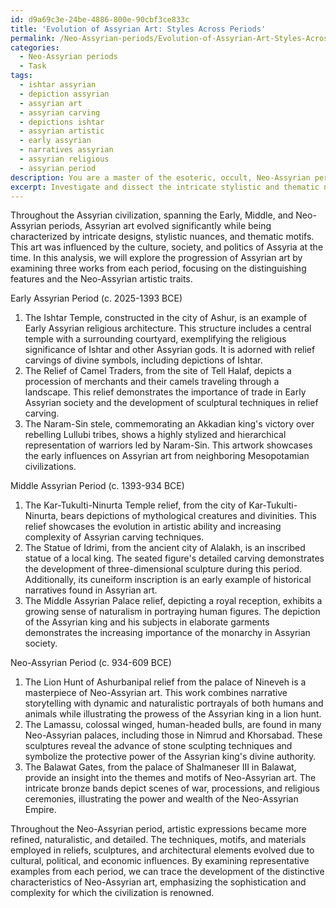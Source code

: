 ```yaml
---
id: d9a69c3e-24be-4886-800e-90cbf3ce833c
title: 'Evolution of Assyrian Art: Styles Across Periods'
permalink: /Neo-Assyrian-periods/Evolution-of-Assyrian-Art-Styles-Across-Periods/
categories:
  - Neo-Assyrian periods
  - Task
tags:
  - ishtar assyrian
  - depiction assyrian
  - assyrian art
  - assyrian carving
  - depictions ishtar
  - assyrian artistic
  - early assyrian
  - narratives assyrian
  - assyrian religious
  - assyrian period
description: You are a master of the esoteric, occult, Neo-Assyrian periods, you complete tasks to the absolute best of your ability, no matter if you think you were not trained to do the task specifically, you will attempt to do it anyways, since you have performed the tasks you are given with great mastery, accuracy, and deep understanding of what is requested. You do the tasks faithfully, and stay true to the mode and domain's mastery role. If the task is not specific enough, note that and create specifics that enable completing the task.
excerpt: Investigate and dissect the intricate stylistic and thematic nuances of Assyrian art throughout the Early, Middle, and Neo-Assyrian periods. Concentrate on identifying distinguishing features of Neo-Assyrian artistic expressions, such as motifs, techniques, and materials employed. Choose three representative examples of reliefs, sculptures, or architectural elements from each period to trace the evolution of Neo-Assyrian characteristics while considering the cultural, political, and economic influences shaping these artistic changes. Provide a comprehensive visual and contextual analysis to elucidate and emphasize the hallmarks of Neo-Assyrian art.
---
```

Throughout the Assyrian civilization, spanning the Early, Middle, and Neo-Assyrian periods, Assyrian art evolved significantly while being characterized by intricate designs, stylistic nuances, and thematic motifs. This art was influenced by the culture, society, and politics of Assyria at the time. In this analysis, we will explore the progression of Assyrian art by examining three works from each period, focusing on the distinguishing features and the Neo-Assyrian artistic traits.

Early Assyrian Period (c. 2025-1393 BCE)
1. The Ishtar Temple, constructed in the city of Ashur, is an example of Early Assyrian religious architecture. This structure includes a central temple with a surrounding courtyard, exemplifying the religious significance of Ishtar and other Assyrian gods. It is adorned with relief carvings of divine symbols, including depictions of Ishtar.
2. The Relief of Camel Traders, from the site of Tell Halaf, depicts a procession of merchants and their camels traveling through a landscape. This relief demonstrates the importance of trade in Early Assyrian society and the development of sculptural techniques in relief carving.
3. The Naram-Sin stele, commemorating an Akkadian king's victory over rebelling Lullubi tribes, shows a highly stylized and hierarchical representation of warriors led by Naram-Sin. This artwork showcases the early influences on Assyrian art from neighboring Mesopotamian civilizations.

Middle Assyrian Period (c. 1393-934 BCE)
1. The Kar-Tukulti-Ninurta Temple relief, from the city of Kar-Tukulti-Ninurta, bears depictions of mythological creatures and divinities. This relief showcases the evolution in artistic ability and increasing complexity of Assyrian carving techniques.
2. The Statue of Idrimi, from the ancient city of Alalakh, is an inscribed statue of a local king. The seated figure's detailed carving demonstrates the development of three-dimensional sculpture during this period. Additionally, its cuneiform inscription is an early example of historical narratives found in Assyrian art.
3. The Middle Assyrian Palace relief, depicting a royal reception, exhibits a growing sense of naturalism in portraying human figures. The depiction of the Assyrian king and his subjects in elaborate garments demonstrates the increasing importance of the monarchy in Assyrian society.

Neo-Assyrian Period (c. 934-609 BCE)
1. The Lion Hunt of Ashurbanipal relief from the palace of Nineveh is a masterpiece of Neo-Assyrian art. This work combines narrative storytelling with dynamic and naturalistic portrayals of both humans and animals while illustrating the prowess of the Assyrian king in a lion hunt.
2. The Lamassu, colossal winged, human-headed bulls, are found in many Neo-Assyrian palaces, including those in Nimrud and Khorsabad. These sculptures reveal the advance of stone sculpting techniques and symbolize the protective power of the Assyrian king's divine authority.
3. The Balawat Gates, from the palace of Shalmaneser III in Balawat, provide an insight into the themes and motifs of Neo-Assyrian art. The intricate bronze bands depict scenes of war, processions, and religious ceremonies, illustrating the power and wealth of the Neo-Assyrian Empire.

Throughout the Neo-Assyrian period, artistic expressions became more refined, naturalistic, and detailed. The techniques, motifs, and materials employed in reliefs, sculptures, and architectural elements evolved due to cultural, political, and economic influences. By examining representative examples from each period, we can trace the development of the distinctive characteristics of Neo-Assyrian art, emphasizing the sophistication and complexity for which the civilization is renowned.
